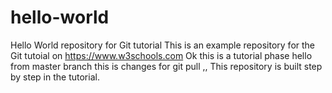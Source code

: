 # hello-world
Hello World repository for Git tutorial
This is an example repository for the Git tutoial on https://www.w3schools.com
Ok this is a tutorial phase
hello from master branch
this is changes for git pull ,,
This repository is built step by step in the tutorial.
